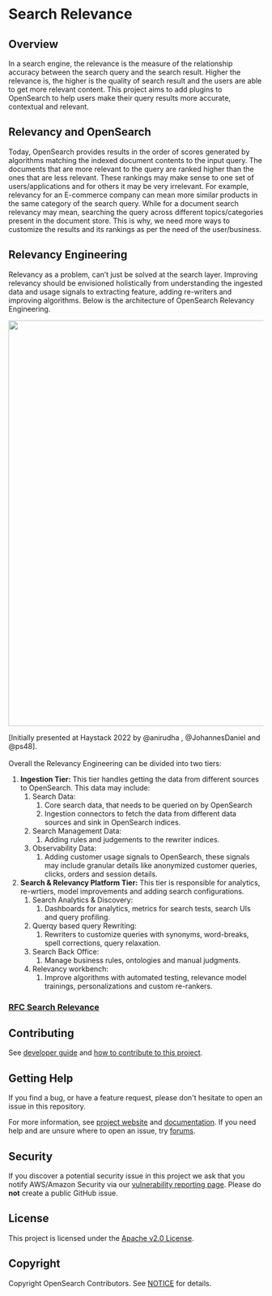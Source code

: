 # Search Relevance

## Overview

In a search engine, the relevance is the measure of the relationship accuracy between the search query and the search result. Higher the relevance is, the higher is the quality of search result and the users are able to get more relevant content. This project aims to add plugins to OpenSearch to help users make their query results more accurate, contextual and relevant.

## Relevancy and OpenSearch

Today, OpenSearch provides results in the order of scores generated by algorithms matching the indexed document contents to the input query. The documents that are more relevant to the query are ranked higher than the ones that are less relevant. These rankings may make sense to one set of users/applications and for others it may be very irrelevant. For example, relevancy for an E-commerce company can mean more similar products in the same category of the search query. While for a document search relevancy may mean, searching the query across different topics/categories present in the document store. This is why, we need more ways to customize the results and its rankings as per the need of the user/business. 

## Relevancy Engineering 

Relevancy as a problem, can’t just be solved at the search layer. Improving relevancy should be envisioned holistically from understanding the ingested data and usage signals to extracting feature, adding re-writers and improving algorithms. Below is the architecture of OpenSearch Relevancy Engineering.

<p align="center">
  <img src="https://user-images.githubusercontent.com/4348487/177386838-d4ce2e6a-04e1-4e50-b644-cc46ed93a0a5.png"  width="800" />
</p>
[Initially presented at Haystack 2022 by @anirudha , @JohannesDaniel  and  @ps48].
<br />
<br />
Overall the Relevancy Engineering can be divided into two tiers:

1. **Ingestion Tier:** This tier handles getting the data from different sources to OpenSearch. This data may include:
    1. Search Data:
        1. Core search data, that needs to be queried on by OpenSearch
        2. Ingestion connectors to fetch the data from different data sources and sink in OpenSearch indices.
    2. Search Management Data:
        1. Adding rules and judgements to the rewriter indices.
    3. Observability Data:
        1. Adding customer usage signals to OpenSearch, these signals may include granular details like anonymized customer queries, clicks, orders and session details. 
2. **Search & Relevancy Platform Tier:** This tier is responsible for analytics, re-wrtiers, model improvements and adding search configurations. 
    1. Search Analytics & Discovery:
        1. Dashboards for analytics, metrics for search tests, search UIs and query profiling. 
    2. Querqy based query Rewriting:
        1. Rewriters to customize queries with synonyms, word-breaks, spell corrections, query relaxation. 
    3. Search Back Office:
        1. Manage business rules, ontologies and manual judgments.  
    4. Relevancy workbench:
        1. Improve algorithms with automated testing, relevance model trainings, personalizations and custom re-rankers. 
### [RFC Search Relevance](https://github.com/opensearch-project/search-relevance/issues/1)

## Contributing

See [developer guide](https://github.com/opensearch-project/opensearch-plugins/blob/main/BUILDING.md#developing-new-plugins-for-opensearch) and [how to contribute to this project](CONTRIBUTING.md).

## Getting Help

If you find a bug, or have a feature request, please don't hesitate to open an issue in this repository.

For more information, see [project website](https://opensearch.org/) and [documentation](https://opensearch.org/docs). If you need help and are unsure where to open an issue, try [forums](https://forum.opensearch.org/).

## Security

If you discover a potential security issue in this project we ask that you notify AWS/Amazon Security via our [vulnerability reporting page](http://aws.amazon.com/security/vulnerability-reporting/). Please do **not** create a public GitHub issue.

## License

This project is licensed under the [Apache v2.0 License](LICENSE).

## Copyright

Copyright OpenSearch Contributors. See [NOTICE](NOTICE) for details.
